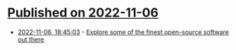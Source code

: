 # [Published on 2022-11-06](index.md)

* [2022-11-06, 18:45:03](https://news.ycombinator.com/item?id=33495746) - [Explore some of the finest open-source software out there](https://tchncs.de/)
